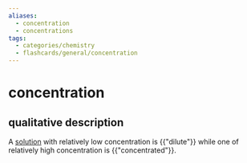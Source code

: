```yaml
---
aliases:
  - concentration
  - concentrations
tags:
  - categories/chemistry
  - flashcards/general/concentration
---
```


# concentration

## qualitative description

A [solution](solution%20(chemistry).md) with relatively low concentration is {{"dilute"}} while one of relatively high concentration is {{"concentrated"}}.
